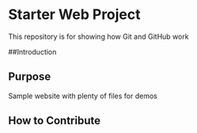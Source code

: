 # Starter Web Project

This repository is for showing how Git and GitHub work

##Introduction

## Purpose

Sample website with plenty of files for demos

## How to Contribute